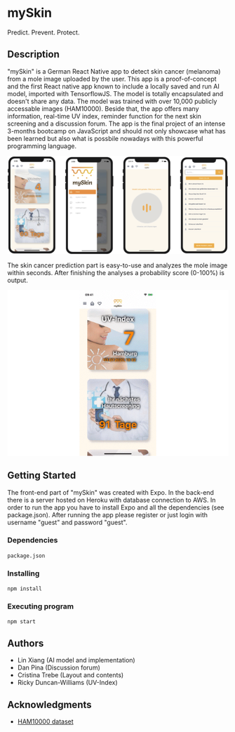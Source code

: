# mySkin

Predict. Prevent. Protect.

## Description

"mySkin" is a German React Native app to detect skin cancer (melanoma) from a mole image uploaded by the user. This app is a proof-of-concept and the first React native app known to include a locally saved and run AI model, imported with TensorflowJS. The model is totally encapsulated and doesn't share any data. The model was trained with over 10,000 publicly accessable images (HAM10000). Beside that, the app offers many information, real-time UV index, reminder function for the next skin screening and a discussion forum. The app is the final project of an intense 3-months bootcamp on JavaScript and should not only showcase what has been learned but also what is possbile nowadays with this powerful programming language.

![mySkin screens](assets/github/myskin-overview.png)

The skin cancer prediction part is easy-to-use and analyzes the mole image within seconds. After finishing the analyses a probability score (0-100%) is output.

![mySkin screens](assets/github/myskin-predict-animated.gif)

## Getting Started

The front-end part of "mySkin" was created with Expo. In the back-end there is a server hosted on Heroku with database connection to AWS. In order to run the app you have to install Expo and all the dependencies (see package.json). After running the app please register or just login with username "guest" and password "guest".

### Dependencies

```
package.json
```

### Installing

```
npm install
```

### Executing program

```
npm start
```

## Authors

* Lin Xiang (AI model and implementation)
* Dan Pina (Discussion forum)
* Cristina Trebe (Layout and contents)
* Ricky Duncan-Williams (UV-Index)

## Acknowledgments

* [HAM10000 dataset](https://dataverse.harvard.edu/dataset.xhtml?persistentId=doi:10.7910/DVN/DBW86T)
